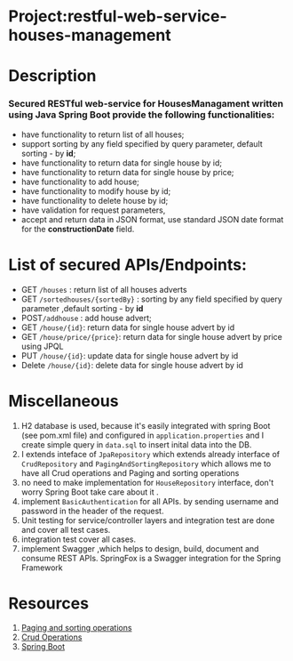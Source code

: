 # Project:restful-web-service-houses-management

# Description
  
  ###  Secured RESTful web-service for HousesManagament written using Java Spring Boot provide the following functionalities:
* have functionality to return list of all houses;
* support sorting by any field specified by query parameter, default sorting - by **id**;
* have functionality to return data for single house by id;
* have functionality to return data for single house by price;
* have functionality to add house;
* have functionality to modify house by id;
* have functionality to delete house by id;
* have validation for request parameters,
* accept and return data in JSON format, use standard JSON date format for the **constructionDate** field.


# List of secured APIs/Endpoints:
   - GET `/houses` : return list of all houses adverts
   - GET `/sortedhouses/{sortedBy}` : sorting by any field specified by query parameter ,default sorting - by **id**
   - POST`/addhouse` :  add house advert;
   - GET `/house/{id}`: return data for single house advert by id
   - GET `/house/price/{price}`: return data for single house advert by price using JPQL
   - PUT `/house/{id}`: update data for single house advert by id
   - Delete `/house/{id}`: delete data for single house advert by id


# Miscellaneous 
   1.  H2 database is used, because it's easily integrated with spring Boot (see pom.xml file) and configured in `application.properties` and I create simple query in `data.sql` to insert inital data into the DB.
   2.  I extends inteface of `JpaRepository`  which extends already interface of `CrudRepository` and `PagingAndSortingRepository` which allows me to have all Crud operations and Paging and sorting operations
   3.  no need to make implementation for  `HouseRepository` interface, don't worry Spring Boot take care about it .
   4.  implement `BasicAuthentication` for all APIs. by sending username and password in the header of the request.
   5. Unit testing for service/controller layers and integration test are done and cover all test cases.
   6. integration test cover all cases.
   7. implement Swagger ,which helps to  design, build, document and consume REST APIs. SpringFox is a Swagger integration for the Spring Framework
   

# Resources
 
   1. [Paging and sorting operations](https://docs.spring.io/spring-data/commons/docs/current/api/org/springframework/data/repository/PagingAndSortingRepository.html)
   2. [Crud Operations](https://docs.spring.io/spring-data/commons/docs/current/api/org/springframework/data/repository/CrudRepository.html)
   3. [Spring Boot ](https://spring.io/projects/spring-boot)
